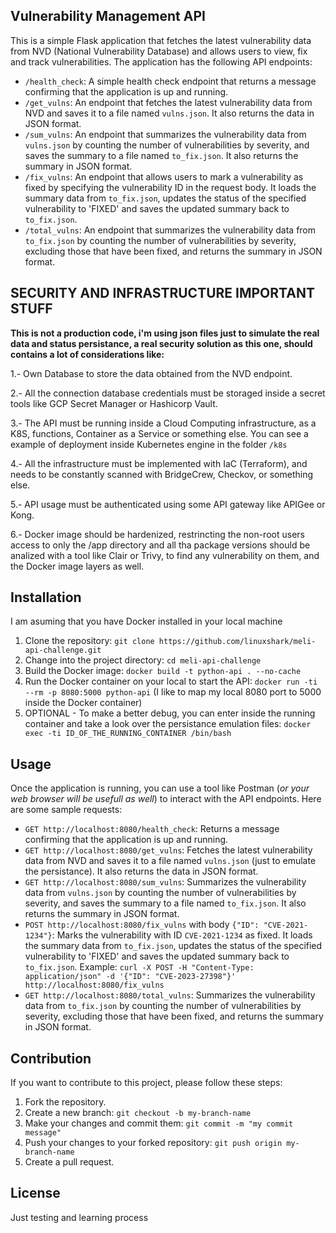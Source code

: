 ## Vulnerability Management API

This is a simple Flask application that fetches the latest vulnerability data from NVD (National Vulnerability Database) and allows users to view, fix and track vulnerabilities. The application has the following API endpoints:

- `/health_check`: A simple health check endpoint that returns a message confirming that the application is up and running.
- `/get_vulns`: An endpoint that fetches the latest vulnerability data from NVD and saves it to a file named `vulns.json`. It also returns the data in JSON format.
- `/sum_vulns`: An endpoint that summarizes the vulnerability data from `vulns.json` by counting the number of vulnerabilities by severity, and saves the summary to a file named `to_fix.json`. It also returns the summary in JSON format.
- `/fix_vulns`: An endpoint that allows users to mark a vulnerability as fixed by specifying the vulnerability ID in the request body. It loads the summary data from `to_fix.json`, updates the status of the specified vulnerability to 'FIXED' and saves the updated summary back to `to_fix.json`.
- `/total_vulns`: An endpoint that summarizes the vulnerability data from `to_fix.json` by counting the number of vulnerabilities by severity, excluding those that have been fixed, and returns the summary in JSON format.

## SECURITY AND INFRASTRUCTURE IMPORTANT STUFF

**This is not a production code, i'm using json files just to simulate the real data and status persistance, a real security solution as this one, should contains a lot of considerations like:**

1.- Own Database to store the data obtained from the NVD endpoint.

2.- All the connection database credentials must be storaged inside a secret tools like GCP Secret Manager or Hashicorp Vault.

3.- The API must be running inside a Cloud Computing infrastructure, as a K8S, functions, Container as a Service or something else. You can see a example of deployment inside Kubernetes engine in the folder `/k8s`

4.- All the infrastructure must be implemented with IaC (Terraform), and needs to be constantly scanned with BridgeCrew, Checkov, or something else.

5.- API usage must be authenticated using some API gateway like APIGee or Kong.

6.- Docker image should be hardenized, restrincting the non-root users access to only the /app directory and all tha package versions should be analized with a tool like Clair or Trivy, to find any vulnerability on them, and the Docker image layers as well.


## Installation

I am asuming that you have Docker installed in your local machine

1. Clone the repository: `git clone https://github.com/linuxshark/meli-api-challenge.git`
2. Change into the project directory: `cd meli-api-challenge`
3. Build the Docker image: `docker build -t python-api . --no-cache`
4. Run the Docker container on your local to start the API: `docker run -ti --rm -p 8080:5000 python-api` (I like to map my local 8080 port to 5000 inside the Docker container)
5. OPTIONAL - To make a better debug, you can enter inside the running container and take a look over the persistance emulation files: `docker exec -ti ID_OF_THE_RUNNING_CONTAINER /bin/bash`

## Usage

Once the application is running, you can use a tool like Postman (*or your web browser will be usefull as well*) to interact with the API endpoints. Here are some sample requests:

- `GET http://localhost:8080/health_check`: Returns a message confirming that the application is up and running.
- `GET http://localhost:8080/get_vulns`: Fetches the latest vulnerability data from NVD and saves it to a file named `vulns.json` (just to emulate the persistance). It also returns the data in JSON format.
- `GET http://localhost:8080/sum_vulns`: Summarizes the vulnerability data from `vulns.json` by counting the number of vulnerabilities by severity, and saves the summary to a file named `to_fix.json`. It also returns the summary in JSON format.
- `POST http://localhost:8080/fix_vulns` with body `{"ID": "CVE-2021-1234"}`: Marks the vulnerability with ID `CVE-2021-1234` as fixed. It loads the summary data from `to_fix.json`, updates the status of the specified vulnerability to 'FIXED' and saves the updated summary back to `to_fix.json`. Example: `curl -X POST -H "Content-Type: application/json" -d '{"ID": "CVE-2023-27398"}' http://localhost:8080/fix_vulns`
- `GET http://localhost:8080/total_vulns`: Summarizes the vulnerability data from `to_fix.json` by counting the number of vulnerabilities by severity, excluding those that have been fixed, and returns the summary in JSON format.

## Contribution

If you want to contribute to this project, please follow these steps:

1. Fork the repository.
2. Create a new branch: `git checkout -b my-branch-name`
3. Make your changes and commit them: `git commit -m "my commit message"`
4. Push your changes to your forked repository: `git push origin my-branch-name`
5. Create a pull request.

## License

Just testing and learning process